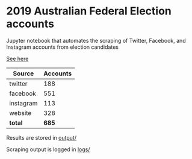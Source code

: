 # 2019 Australian Federal Election accounts

Jupyter notebook that automates the scraping of Twitter, Facebook, and Instagram accounts from election candidates

[See here](notes.ipynb)

|Source    |Accounts|
|----------|--------|
|twitter   |188     |
|facebook  |551     |
|instagram |113     |
|website   |328     |
|**total** |**685** |

Results are stored in [output/](output/)

Scraping output is logged in [logs/](logs/)